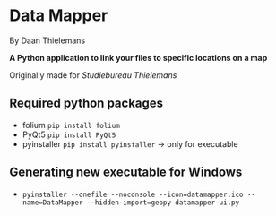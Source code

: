 # Data Mapper

By Daan Thielemans

**A Python application to link your files to specific locations on a map**

Originally made for *Studiebureau Thielemans*

## Required python packages

- folium `pip install folium`
- PyQt5 `pip install PyQt5`
- pyinstaller `pip install pyinstaller` -> only for executable

## Generating new executable for Windows

- `pyinstaller --onefile --noconsole --icon=datamapper.ico --name=DataMapper --hidden-import=geopy datamapper-ui.py`
